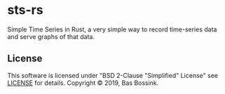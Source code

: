 # sts-rs

Simple Time Series in Rust, a very simple way to record time-series
data and serve graphs of that data.

## License

This software is licensed under "BSD 2-Clause "Simplified" License"
see [LICENSE](LICENSE) for details. Copyright &copy; 2019, Bas Bossink.
